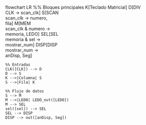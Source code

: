 flowchart LR
    %% Bloques principales
    K[Teclado Matricial]
    D[DIV<br/>CLK → scan_clk]
    S[SCAN<br/>scan_clk → numero,<br/>fila]
    M[MEM<br/>scan_clk & numero →<br/>memoria, LEDO]
    SEL[SEL<br/>memoria & sel →<br/>mostrar_num]
    DISP[DISP<br/>mostrar_num →<br/>anDisp, Seg]

    %% Entradas
    CLK([CLK]) --> D
    D --> S
    K -->|Columna| S
    S -->|Fila| K

    %% Flujo de datos
    S --> M
    M -->|LED0| LEDO_out([LEDO])
    M --> SEL
    sel([sel]) --> SEL
    SEL --> DISP
    DISP --> out([anDisp, Seg])

